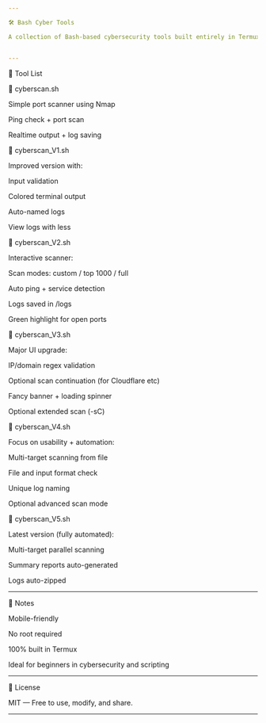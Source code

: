 ```yaml
---

🛠️ Bash Cyber Tools

A collection of Bash-based cybersecurity tools built entirely in Termux (Android) as part of my self-learning journey in Bash scripting and ethical hacking. Tools are regularly improved as I grow.


---
```


📁 Tool List

🔹 cyberscan.sh

Simple port scanner using Nmap

Ping check + port scan

Realtime output + log saving


🔹 cyberscan_V1.sh

Improved version with:

Input validation

Colored terminal output

Auto-named logs

View logs with less


🔹 cyberscan_V2.sh

Interactive scanner:

Scan modes: custom / top 1000 / full

Auto ping + service detection

Logs saved in /logs

Green highlight for open ports


🔹 cyberscan_V3.sh

Major UI upgrade:

IP/domain regex validation

Optional scan continuation (for Cloudflare etc)

Fancy banner + loading spinner

Optional extended scan (-sC)


🔹 cyberscan_V4.sh

Focus on usability + automation:

Multi-target scanning from file

File and input format check

Unique log naming

Optional advanced scan mode


🔹 cyberscan_V5.sh

Latest version (fully automated):

Multi-target parallel scanning

Summary reports auto-generated

Logs auto-zipped



---

📌 Notes

Mobile-friendly

No root required

100% built in Termux

Ideal for beginners in cybersecurity and scripting



---

🪪 License

MIT — Free to use, modify, and share.


---
